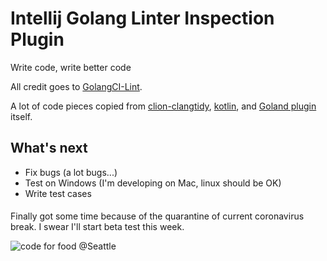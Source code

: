 # Intellij Golang Linter Inspection Plugin

Write code, write better code

All credit goes to [GolangCI-Lint](https://github.com/golangci/golangci-lint).

A lot of code pieces copied from [clion-clangtidy](https://bitbucket.org/baldur/clion-clangtidy/src/default/), [kotlin](https://github.com/JetBrains/kotlin), and [Goland plugin](https://plugins.jetbrains.com/plugin/9568-go) itself.

## What's next
* Fix bugs (a lot bugs...)
* Test on Windows (I'm developing on Mac, linux should be OK)
* Write test cases

####
Finally got some time because of the quarantine of current coronavirus break. I swear I'll start beta test this week.


![code for food](https://i.imgur.com/ZY9Jwp3.jpg) @Seattle
